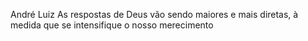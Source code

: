André Luiz
As respostas de Deus vão sendo maiores e mais diretas, à medida que se intensifique o nosso merecimento

